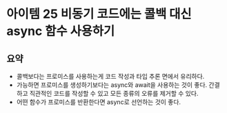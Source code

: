 # 아이템 25 비동기 코드에는 콜백 대신 async 함수 사용하기

## 요약
- 콜백보다는 프로미스를 사용하는게 코드 작성과 타입 추론 면에서 유리하다.
- 가능하면 프로미스를 생성하기보다는 async와 await을 사용하는 것이 좋다. 간결하고 직관적인 코드를 작성할 수 있고 모든 종류의 오류를 제거할 수 있다.
- 어떤 함수가 프로미스를 반환한다면 async로 선언하는 것이 좋다.